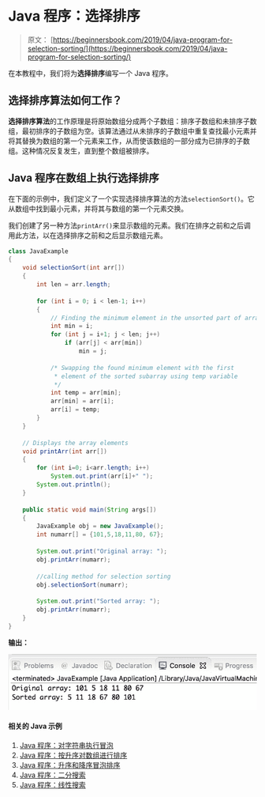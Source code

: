 # Java 程序：选择排序

> 原文： [https://beginnersbook.com/2019/04/java-program-for-selection-sorting/](https://beginnersbook.com/2019/04/java-program-for-selection-sorting/)

在本教程中，我们将为**选择排序**编写一个 Java 程序。

## 选择排序算法如何工作？

**选择排序算法**的工作原理是将原始数组分成两个子数组：排序子数组和未排序子数组，最初排序的子数组为空。该算法通过从未排序的子数组中重复查找最小元素并将其替换为数组的第一个元素来工作，从而使该数组的一部分成为已排序的子数组。这种情况反复发生，直到整个数组被排序。

## Java 程序在数组上执行选择排序

在下面的示例中，我们定义了一个实现选择排序算法的方法`selectionSort()`。它从数组中找到最小元素，并将其与数组的第一个元素交换。

我们创建了另一种方法`printArr()`来显示数组的元素。我们在排序之前和之后调用此方法，以在选择排序之前和之后显示数组元素。

```java
class JavaExample
{
    void selectionSort(int arr[])
    {
        int len = arr.length;

        for (int i = 0; i < len-1; i++)
        {
            // Finding the minimum element in the unsorted part of array
            int min = i;
            for (int j = i+1; j < len; j++)
                if (arr[j] < arr[min])
                    min = j;

            /* Swapping the found minimum element with the first
             * element of the sorted subarray using temp variable
             */
            int temp = arr[min];
            arr[min] = arr[i];
            arr[i] = temp;
        }
    }

    // Displays the array elements
    void printArr(int arr[])
    {
        for (int i=0; i<arr.length; i++)
            System.out.print(arr[i]+" ");
        System.out.println();
    }

    public static void main(String args[])
    {
        JavaExample obj = new JavaExample();
        int numarr[] = {101,5,18,11,80, 67};

        System.out.print("Original array: ");
        obj.printArr(numarr);

        //calling method for selection sorting
        obj.selectionSort(numarr);

        System.out.print("Sorted array: ");
        obj.printArr(numarr);
    }
}
```

**输出：**

![Java Selection sort program with example](img/2f14e087afb09569847d434b0ddfa572.jpg)

#### 相关的 Java 示例

1.  [Java 程序：对字符串执行冒泡](https://beginnersbook.com/2019/04/java-program-to-perform-bubble-sort-on-strings/)
2.  [Java 程序：按升序对数组进行排序](https://beginnersbook.com/2018/10/java-program-to-sort-an-array-in-ascending-order/)
3.  [Java 程序：升序和降序冒泡排序](https://beginnersbook.com/2014/07/java-program-for-bubble-sort-in-ascending-descending-order/)
4.  [Java 程序：二分搜索](https://beginnersbook.com/2014/04/java-program-to-perform-binary-search/)
5.  [Java 程序：线性搜索](https://beginnersbook.com/2014/04/java-program-for-linear-search-example/)